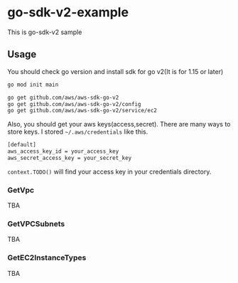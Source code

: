 # go-sdk-v2-example
This is go-sdk-v2 sample

## Usage
You should check go version and install sdk for go v2(It is for 1.15 or later)
```bash
go mod init main

go get github.com/aws/aws-sdk-go-v2
go get github.com/aws/aws-sdk-go-v2/config
go get github.com/aws/aws-sdk-go-v2/service/ec2
```
Also, you should get your aws keys(access,secret). There are many ways to store keys. I stored `~/.aws/credentials` like this.
```bash
[default]
aws_access_key_id = your_access_key
aws_secret_access_key = your_secret_key
```
`context.TODO()` will find your access key in your credentials directory.

### GetVpc
TBA

### GetVPCSubnets
TBA

### GetEC2InstanceTypes
TBA